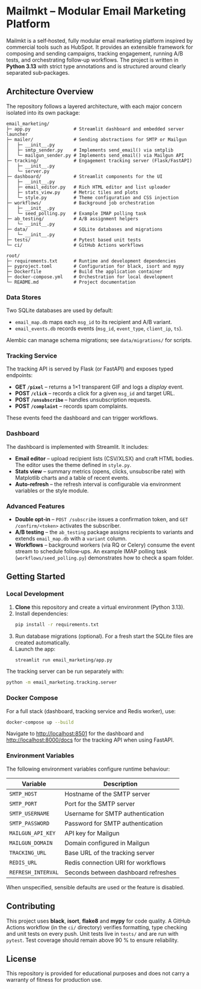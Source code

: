 # Mailmkt – Modular Email Marketing Platform

Mailmkt is a self‑hosted, fully modular email marketing platform inspired by commercial tools such as HubSpot.  It provides an extensible framework for composing and sending campaigns, tracking engagement, running A/B tests, and orchestrating follow‑up workflows.  The project is written in **Python 3.13** with strict type annotations and is structured around clearly separated sub‑packages.

## Architecture Overview

The repository follows a layered architecture, with each major concern isolated into its own package:

```text
email_marketing/
├─ app.py                # Streamlit dashboard and embedded server launcher
├─ mailer/               # Sending abstractions for SMTP or Mailgun
│   ├─ __init__.py
│   ├─ smtp_sender.py    # Implements send_email() via smtplib
│   └─ mailgun_sender.py # Implements send_email() via Mailgun API
├─ tracking/             # Engagement tracking server (Flask/FastAPI)
│   ├─ __init__.py
│   └─ server.py
├─ dashboard/            # Streamlit components for the UI
│   ├─ __init__.py
│   ├─ email_editor.py   # Rich HTML editor and list uploader
│   ├─ stats_view.py     # Metric tiles and plots
│   └─ style.py          # Theme configuration and CSS injection
├─ workflows/            # Background job orchestration
│   ├─ __init__.py
│   └─ seed_polling.py   # Example IMAP polling task
├─ ab_testing/           # A/B assignment helpers
│   └─ __init__.py
├─ data/                 # SQLite databases and migrations
│   └─ __init__.py
├─ tests/                # Pytest based unit tests
└─ ci/                   # GitHub Actions workflows

root/
├─ requirements.txt      # Runtime and development dependencies
├─ pyproject.toml        # Configuration for black, isort and mypy
├─ Dockerfile            # Build the application container
├─ docker-compose.yml    # Orchestration for local development
└─ README.md             # Project documentation
```

### Data Stores

Two SQLite databases are used by default:

* `email_map.db` maps each `msg_id` to its recipient and A/B variant.
* `email_events.db` records events (`msg_id`, `event_type`, `client_ip`, `ts`).

Alembic can manage schema migrations; see `data/migrations/` for scripts.

### Tracking Service

The tracking API is served by Flask (or FastAPI) and exposes typed endpoints:

* **GET `/pixel`** – returns a 1×1 transparent GIF and logs a _display_ event.
* **POST `/click`** – records a click for a given `msg_id` and target URL.
* **POST `/unsubscribe`** – handles unsubscription requests.
* **POST `/complaint`** – records spam complaints.

These events feed the dashboard and can trigger workflows.

### Dashboard

The dashboard is implemented with Streamlit.  It includes:

* **Email editor** – upload recipient lists (CSV/XLSX) and craft HTML bodies.  The editor uses the theme defined in `style.py`.
* **Stats view** – summary metrics (opens, clicks, unsubscribe rate) with Matplotlib charts and a table of recent events.
* **Auto‑refresh** – the refresh interval is configurable via environment variables or the style module.

### Advanced Features

* **Double opt‑in** – `POST /subscribe` issues a confirmation token, and `GET /confirm/<token>` activates the subscriber.
* **A/B testing** – the `ab_testing` package assigns recipients to variants and extends `email_map.db` with a `variant` column.
* **Workflows** – background workers (via RQ or Celery) consume the event stream to schedule follow‑ups.  An example IMAP polling task (`workflows/seed_polling.py`) demonstrates how to check a spam folder.

## Getting Started

### Local Development

1. **Clone** this repository and create a virtual environment (Python 3.13).
2. Install dependencies:
   ```bash
   pip install -r requirements.txt
   ```
3. Run database migrations (optional).  For a fresh start the SQLite files are created automatically.
4. Launch the app:
   ```bash
   streamlit run email_marketing/app.py
   ```

The tracking server can be run separately with:
```bash
python -m email_marketing.tracking.server
```

### Docker Compose

For a full stack (dashboard, tracking service and Redis worker), use:

```bash
docker-compose up --build
```

Navigate to <http://localhost:8501> for the dashboard and <http://localhost:8000/docs> for the tracking API when using FastAPI.

### Environment Variables

The following environment variables configure runtime behaviour:

| Variable          | Description                                |
|-------------------|--------------------------------------------|
| `SMTP_HOST`       | Hostname of the SMTP server                |
| `SMTP_PORT`       | Port for the SMTP server                   |
| `SMTP_USERNAME`   | Username for SMTP authentication           |
| `SMTP_PASSWORD`   | Password for SMTP authentication           |
| `MAILGUN_API_KEY` | API key for Mailgun                        |
| `MAILGUN_DOMAIN`  | Domain configured in Mailgun               |
| `TRACKING_URL`    | Base URL of the tracking server            |
| `REDIS_URL`       | Redis connection URI for workflows         |
| `REFRESH_INTERVAL`| Seconds between dashboard refreshes        |

When unspecified, sensible defaults are used or the feature is disabled.

## Contributing

This project uses **black**, **isort**, **flake8** and **mypy** for code quality.  A GitHub Actions workflow (in the `ci/` directory) verifies formatting, type checking and unit tests on every push.  Unit tests live in `tests/` and are run with `pytest`.  Test coverage should remain above 90 % to ensure reliability.

## License

This repository is provided for educational purposes and does not carry a warranty of fitness for production use.

